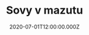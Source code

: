 ---
title: Sovy v mazutu
status: Published
date: 2020-07-01T12:00:00.000Z
text: |-
  Tak jsme byli včera na Portě\
  A když jsme se vraceli cestou domů\
  Tak jsme viděli dřevorubce, jak porážej strom\
  A ten strom plakal...

  Proč medvěd pláče v dutině stromu,\
  Veverky v depresi v hloží sedí\
  Květiny vadnou i tremp ztratil žracák\
  Trenýrky, sekyru, prezervativy, spacák

  Protože hů a hů\
  Sovy v mazutu houkaj\
  Hů a hů a hů\
  Úplně blbě koukaj

  Hů a hů\
  Sovy v mazutu houkaj\
  Hů a hů a hů\
  Úplně blbě koukaj

  Hajný jde sklesle lesní tišinou\
  A cestou sbírá umrlé zmije\
  Včera byl na Bábě a neví čí jsou\
  Jestli jsou to zmije nebo schizofrénie

  Protože hů a hů\
  Sovy v mazutu houkaj\
  Hů a hů a hů\
  Úplně blbě koukaj
---
